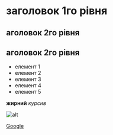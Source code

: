 # заголовок 1го рівня
## аголовок 2го рівня
## аголовок 2го рівня
* елемент 1
* елемент 2
* елемент 3
* елемент 4
* елемент 5

**жирний**  *курсив*

![alt](https://bit.ly/33B4VxM "shih-tzu")

<a href="https://google.com.ua" target="_blank" title="Google">Google</a>